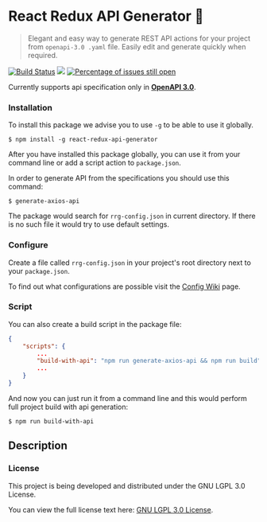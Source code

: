 # React Redux API Generator :lemon:

> Elegant and easy way to generate REST API actions for your project from 
> `openapi-3.0 .yaml` file. Easily edit and generate quickly when required.

[![Build Status](https://travis-ci.org/MarkusBansky/react-redux-generator.svg?branch=master)](https://travis-ci.org/MarkusBansky/react-redux-generator)
![](https://github.com/MarkusBansky/react-redux-generator/workflows/Node%20CI/badge.svg)
[![Percentage of issues still open](http://isitmaintained.com/badge/open/MarkusBansky/react-redux-generator.svg)](http://isitmaintained.com/project/MarkusBansky/react-redux-generator "Percentage of issues still open")

Currently supports api specification only in **[OpenAPI 3.0](https://github.com/OAI/OpenAPI-Specification/blob/master/versions/3.0.0.md)**.

### Installation

To install this package we advise you to use `-g` to be able to use it globally.

```shell script
$ npm install -g react-redux-api-generator
```

After you have installed this package globally, you can use it from your command line
or add a script action to `package.json`. 

In order to generate API from the specifications you should use this command:

```shell script
$ generate-axios-api
```

The package would search for `rrg-config.json` in current directory. 
If there is no such file it would try to use default settings.

### Configure

Create a file called `rrg-config.json` in your project's root directory next to your `package.json`.

To find out what configurations are possible visit the [Config Wiki](https://github.com/MarkusBansky/react-redux-generator/wiki/Configuration-file) page.

### Script

You can also create a build script in the package file:

```json
{
    "scripts": {
        ...
        "build-with-api": "npm run generate-axios-api && npm run build"
        ...
    }
}
```

And now you can just run it from a command line and this would perform 
full project build with api generation:

```shell script
$ npm run build-with-api
```

## Description


### License

This project is being developed and distributed under the GNU LGPL 3.0 License.

You can view the full license text here: [GNU LGPL 3.0 License](https://github.com/MarkusBansky/react-redux-generator/blob/master/LICENSE). 
